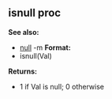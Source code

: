 ## isnull proc
**See also:**
*   [null](/ref/DM/null.md) -m<!-- -->
**Format:**
*   isnull(Val)
<!-- -->
**Returns:**
*   1 if Val is null; 0 otherwise